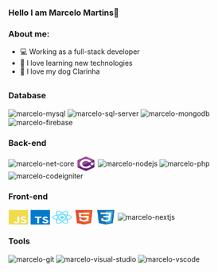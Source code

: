 ### Hello I am Marcelo Martins👋

### About me:
- 💻 Working as a full-stack developer
- 💜 I love learning new technologies
- 🐶 I love my dog Clarinha

##

<div style="display: inline_block">
  <h3>Database</h3>
  <img align="center" alt="marcelo-mysql" height="50" width="50" src="https://cdn.jsdelivr.net/gh/devicons/devicon/icons/mysql/mysql-original-wordmark.svg" />
  <img align="center" alt="marcelo-sql-server" height="50" width="50" src="https://cdn.jsdelivr.net/gh/devicons/devicon/icons/microsoftsqlserver/microsoftsqlserver-plain-wordmark.svg" />
  <img align="center" alt="marcelo-mongodb" height="50" width="50" src="https://cdn.jsdelivr.net/gh/devicons/devicon/icons/mongodb/mongodb-original-wordmark.svg" />
  <img align="center" alt="marcelo-firebase" height="50" width="50" src="https://cdn.jsdelivr.net/gh/devicons/devicon/icons/firebase/firebase-plain-wordmark.svg" />
</div>

<div style="display: inline_block">
  <h3>Back-end</h3>
  <img align="center" alt="marcelo-net-core" height="50" width="50" src="https://cdn.jsdelivr.net/gh/devicons/devicon/icons/dotnetcore/dotnetcore-original.svg" />       
  <img align="center" alt="marcelo-Csharp" height="30" width="40" src="https://raw.githubusercontent.com/devicons/devicon/master/icons/csharp/csharp-original.svg">
  <img align="center" alt="marcelo-nodejs" height="50" width="50" src="https://cdn.jsdelivr.net/gh/devicons/devicon/icons/nodejs/nodejs-original-wordmark.svg" />
  <img align="center" alt="marcelo-php" height="50" width="50" src="https://cdn.jsdelivr.net/gh/devicons/devicon/icons/php/php-plain.svg" />
  <img align="center" alt="marcelo-codeigniter" height="50" width="40" src="https://cdn.jsdelivr.net/gh/devicons/devicon/icons/codeigniter/codeigniter-plain-wordmark.svg" />   
</div>

<div style="display: inline_block">
  <h3>Front-end</h3>
  <img align="center" alt="marcelo-JS" height="30" width="40" src="https://raw.githubusercontent.com/devicons/devicon/master/icons/javascript/javascript-plain.svg">
  <img align="center" alt="marcelo-TS" height="30" width="40" src="https://raw.githubusercontent.com/devicons/devicon/master/icons/typescript/typescript-plain.svg">
  <img align="center" alt="marcelo-React" height="30" width="40" src="https://raw.githubusercontent.com/devicons/devicon/master/icons/react/react-original.svg">
  <img align="center" alt="marcelo-HTML" height="30" width="40" src="https://raw.githubusercontent.com/devicons/devicon/master/icons/html5/html5-original.svg">
  <img align="center" alt="marcelo-CSS" height="30" width="40" src="https://raw.githubusercontent.com/devicons/devicon/master/icons/css3/css3-original.svg">
  <img align="center" alt="marcelo-nextjs" height="50" width="50" src="https://cdn.jsdelivr.net/gh/devicons/devicon/icons/nextjs/nextjs-original-wordmark.svg" />
</div>

<div style="display: inline_block">
  <h3>Tools</h3>
  <img align="center" alt="marcelo-git" height=50" width="50" src="https://cdn.jsdelivr.net/gh/devicons/devicon/icons/git/git-original-wordmark.svg" />
  <img align="center" alt="marcelo-visual-studio" height=40" width="40" src="https://cdn.jsdelivr.net/gh/devicons/devicon/icons/visualstudio/visualstudio-plain.svg" />
  <img align="center" alt="marcelo-vscode" height=40" width="40" src="https://cdn.jsdelivr.net/gh/devicons/devicon/icons/vscode/vscode-original.svg" />
</div>
